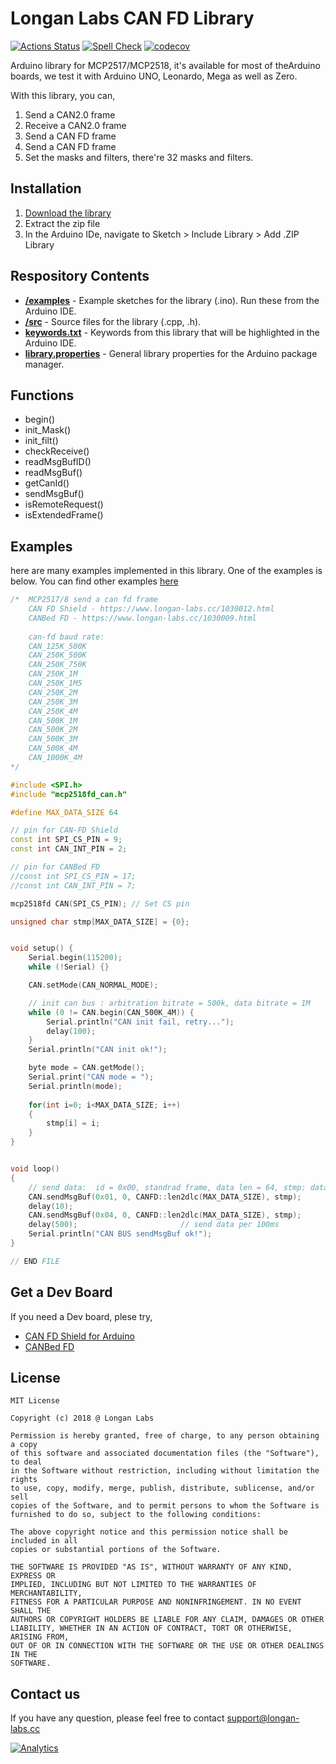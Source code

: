 # Longan Labs CAN FD Library 

[![Actions Status](https://github.com/arduino/arduino-cli-example/workflows/test/badge.svg)](https://github.com/arduino/arduino-cli-example/actions)
[![Spell Check](https://github.com/arduino/compile-sketches/workflows/Spell%20Check/badge.svg)](https://github.com/arduino/compile-sketches/actions?workflow=Spell+Check)
[![codecov](https://codecov.io/gh/arduino/compile-sketches/branch/main/graph/badge.svg?token=Uv6f1ebMZ4)](https://codecov.io/gh/arduino/compile-sketches)

Arduino library for MCP2517/MCP2518, it's available for most of theArduino boards, we test it with Arduino UNO, Leonardo, Mega as well as Zero.

With this library, you can,

1. Send a CAN2.0 frame
2. Receive a CAN2.0 frame
3. Send a CAN FD frame
4. Send a CAN FD frame
5. Set the masks and filters, there're 32 masks and filters. 

## Installation

1. [Download the library](https://github.com/Longan-Labs/Longan_CANFD/archive/refs/heads/master.zip)
2. Extract the zip file
3. In the Arduino IDe, navigate to Sketch > Include Library > Add .ZIP Library

## Respository Contents

* [**/examples**](./examples) - Example sketches for the library (.ino). Run these from the Arduino IDE.
* [**/src**](./src) - Source files for the library (.cpp, .h).
* [**keywords.txt**](./keywords.txt) - Keywords from this library that will be highlighted in the Arduino IDE.
* [**library.properties**](./library.properties) - General library properties for the Arduino package manager.

## Functions

- begin()
- init_Mask()
- init_filt()
- checkReceive()
- readMsgBufID()
- readMsgBuf()
- getCanId()
- sendMsgBuf()
- isRemoteRequest()
- isExtendedFrame()

## Examples

here are many examples implemented in this library. One of the examples is below. You can find other examples [here](./examples)

```Cpp
/*  MCP2517/8 send a can fd frame
    CAN FD Shield - https://www.longan-labs.cc/1030012.html
    CANBed FD - https://www.longan-labs.cc/1030009.html
    
    can-fd baud rate:
    CAN_125K_500K
    CAN_250K_500K
    CAN_250K_750K
    CAN_250K_1M
    CAN_250K_1M5
    CAN_250K_2M
    CAN_250K_3M
    CAN_250K_4M
    CAN_500K_1M
    CAN_500K_2M
    CAN_500K_3M
    CAN_500K_4M
    CAN_1000K_4M
*/

#include <SPI.h>
#include "mcp2518fd_can.h"

#define MAX_DATA_SIZE 64

// pin for CAN-FD Shield
const int SPI_CS_PIN = 9;
const int CAN_INT_PIN = 2;

// pin for CANBed FD
//const int SPI_CS_PIN = 17;
//const int CAN_INT_PIN = 7;

mcp2518fd CAN(SPI_CS_PIN); // Set CS pin

unsigned char stmp[MAX_DATA_SIZE] = {0};


void setup() {
    Serial.begin(115200);
    while (!Serial) {}

    CAN.setMode(CAN_NORMAL_MODE);

    // init can bus : arbitration bitrate = 500k, data bitrate = 1M
    while (0 != CAN.begin(CAN_500K_4M)) {
        Serial.println("CAN init fail, retry...");
        delay(100);
    }
    Serial.println("CAN init ok!");

    byte mode = CAN.getMode();
    Serial.print("CAN mode = ");
    Serial.println(mode);
    
    for(int i=0; i<MAX_DATA_SIZE; i++)
    {
        stmp[i] = i;
    }
}


void loop() 
{
    // send data:  id = 0x00, standrad frame, data len = 64, stmp: data buf
    CAN.sendMsgBuf(0x01, 0, CANFD::len2dlc(MAX_DATA_SIZE), stmp);
    delay(10);
    CAN.sendMsgBuf(0x04, 0, CANFD::len2dlc(MAX_DATA_SIZE), stmp);
    delay(500);                       // send data per 100ms
    Serial.println("CAN BUS sendMsgBuf ok!");
}

// END FILE
```

## Get a Dev Board

If you need a Dev board, plese try,

- [CAN FD Shield for Arduino](https://www.longan-labs.cc/1030012.html)
- [CANBed FD](https://www.longan-labs.cc/1030009.html)

## License

```
MIT License

Copyright (c) 2018 @ Longan Labs

Permission is hereby granted, free of charge, to any person obtaining a copy
of this software and associated documentation files (the "Software"), to deal
in the Software without restriction, including without limitation the rights
to use, copy, modify, merge, publish, distribute, sublicense, and/or sell
copies of the Software, and to permit persons to whom the Software is
furnished to do so, subject to the following conditions:

The above copyright notice and this permission notice shall be included in all
copies or substantial portions of the Software.

THE SOFTWARE IS PROVIDED "AS IS", WITHOUT WARRANTY OF ANY KIND, EXPRESS OR
IMPLIED, INCLUDING BUT NOT LIMITED TO THE WARRANTIES OF MERCHANTABILITY,
FITNESS FOR A PARTICULAR PURPOSE AND NONINFRINGEMENT. IN NO EVENT SHALL THE
AUTHORS OR COPYRIGHT HOLDERS BE LIABLE FOR ANY CLAIM, DAMAGES OR OTHER
LIABILITY, WHETHER IN AN ACTION OF CONTRACT, TORT OR OTHERWISE, ARISING FROM,
OUT OF OR IN CONNECTION WITH THE SOFTWARE OR THE USE OR OTHER DEALINGS IN THE
SOFTWARE.
```

## Contact us

If you have any question, please feel free to contact [support@longan-labs.cc](support@longan-labs.cc)


[![Analytics](https://ga-beacon.appspot.com/UA-101965714-1/Longan_CANFD)](https://github.com/igrigorik/ga-beacon)
